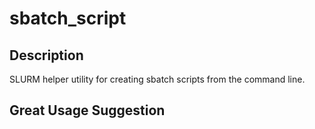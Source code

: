 # sbatch_script

## Description
SLURM helper utility for creating sbatch scripts from the command line.

## Great Usage Suggestion